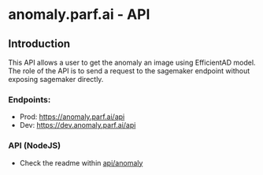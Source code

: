 # anomaly.parf.ai - API

## Introduction

This API allows a user to get the anomaly an image using EfficientAD model.  
The role of the API is to send a request to the sagemaker endpoint without exposing sagemaker directly.

### Endpoints:

- Prod: https://anomaly.parf.ai/api
- Dev: https://dev.anomaly.parf.ai/api

### API (NodeJS)

- Check the readme within [api/anomaly](./anomaly/readme.md)
